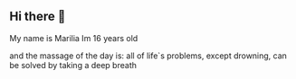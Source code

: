 ## Hi there 👋
My name is Marilia
Im 16 years old

and the massage of the day is: all of life`s problems, except drowning, can be solved by taking a deep breath
